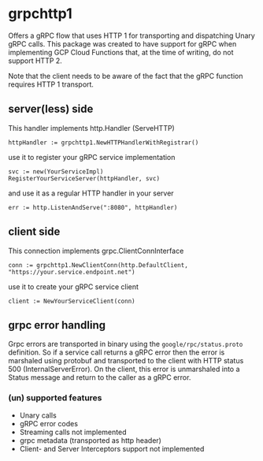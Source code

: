 # grpchttp1

Offers a gRPC flow that uses HTTP 1 for transporting and dispatching Unary gRPC calls.
This package was created to have support for gRPC when implementing GCP Cloud Functions that, at the time of writing, do not support HTTP 2. 

Note that the client needs to be aware of the fact that the gRPC function requires HTTP 1 transport.

## server(less) side

This handler implements http.Handler (ServeHTTP)

    httpHandler := grpchttp1.NewHTTPHandlerWithRegistrar()

use it to register your gRPC service implementation

    svc := new(YourServiceImpl)
    RegisterYourServiceServer(httpHandler, svc)

and use it as a regular HTTP handler in your server

    err := http.ListenAndServe(":8080", httpHandler)

## client side

This connection implements grpc.ClientConnInterface

    conn := grpchttp1.NewClientConn(http.DefaultClient, "https://your.service.endpoint.net")

use it to create your gRPC service client

    client := NewYourServiceClient(conn)

## grpc error handling

Grpc errors are transported in binary using the `google/rpc/status.proto` definition.
So if a service call returns a gRPC error then the error is marshaled using protobuf and transported to the client with HTTP status 500 (InternalServerError). 
On the client, this error is unmarshaled into a Status message and return to the caller as a gRPC error.

### (un) supported features

- Unary calls
- gRPC error codes
- Streaming calls not implemented
- grpc metadata (transported as http header)
- Client- and Server Interceptors support not implemented